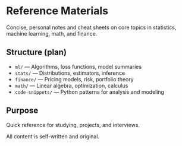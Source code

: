 # Reference Materials

Concise, personal notes and cheat sheets on core topics in statistics, machine learning, math, and finance.

## Structure (plan)

- `ml/` — Algorithms, loss functions, model summaries
- `stats/` — Distributions, estimators, inference
- `finance/` — Pricing models, risk, portfolio theory
- `math/` — Linear algebra, optimization, calculus
- `code-snippets/` — Python patterns for analysis and modeling

## Purpose

Quick reference for studying, projects, and interviews.

All content is self-written and original.
